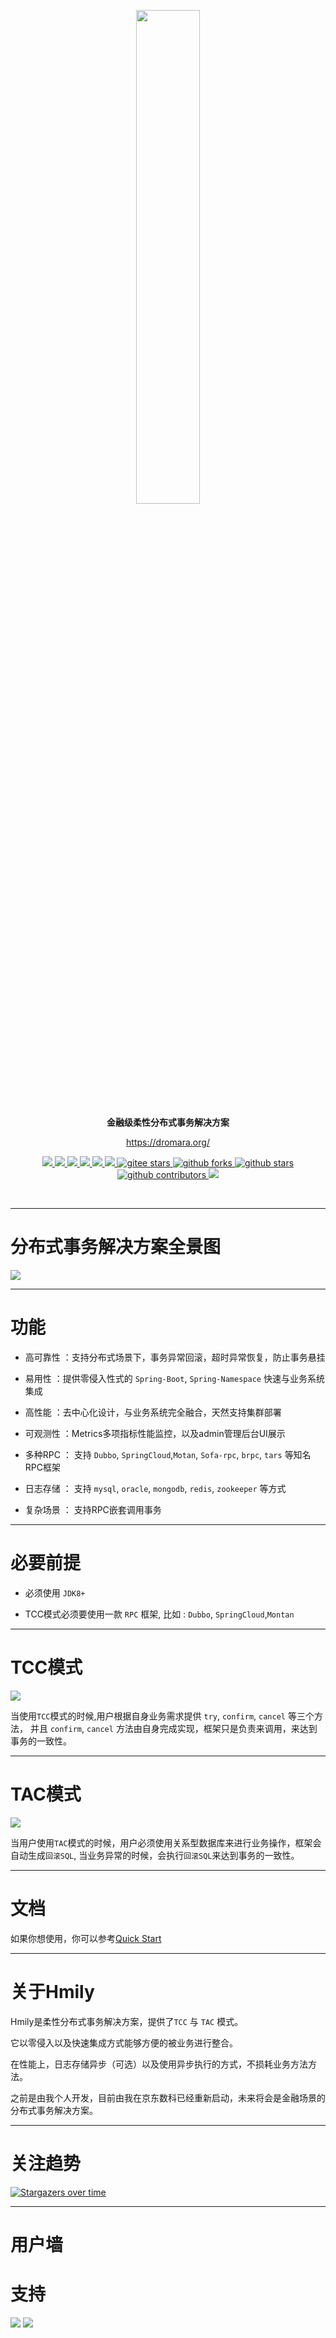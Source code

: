 <p align="center" >
    <a href="https://dromara.org"><img src="https://yu199195.github.io/images/hmily/hmily-logo.png" width="45%"></a>
</p>
<p align="center">
  <strong>金融级柔性分布式事务解决方案</strong>
</p>
<p align="center">
  <a href="https://dromara.org">https://dromara.org/</a>
</p>

<p align="center">
    <a target="_blank" href="https://search.maven.org/search?q=g:org.dromara%20AND%20hmily">
        <img src="https://img.shields.io/maven-central/v/org.dromara/hmily.svg?label=maven%20central" />
    </a>
    <a target="_blank" href="https://github.com/Dromara/hmily/blob/master/LICENSE">
        <img src="https://img.shields.io/badge/License-Apache%202.0-blue.svg?label=license" />
    </a>
    <a target="_blank" href="https://app.codacy.com/app/Dromara/hmily?utm_source=github.com&utm_medium=referral&utm_content=Dromara/hmily&utm_campaign=Badge_Grade_Settings">
         <img src="https://api.codacy.com/project/badge/Grade/2f0a0191b02448e6919aca6ce12a1584" />
    </a>
    <a target="_blank" href="https://www.oracle.com/technetwork/java/javase/downloads/index.html">
        <img src="https://img.shields.io/badge/JDK-8+-green.svg" />
    </a>
    <a target="_blank" href="https://travis-ci.org/github/dromara/hmily">
        <img src="https://api.travis-ci.org/dromara/hmily.svg?branch=master&status=created" />
    </a>
    <a href="https://codecov.io/gh/dromara/hmily">
        <img src="https://codecov.io/gh/dromara/hmily/branch/master/graph/badge.svg"/>
    </a>
    <a target="_blank" href='https://gitee.com/shuaiqiyu/hmily/stargazers'>
        <img src='https://gitee.com/shuaiqiyu/hmily/badge/star.svg?theme=gvp' alt='gitee stars'/>
    </a>
    <a target="_blank" href='https://github.com/dromara/hmily'>
        <img src="https://img.shields.io/github/forks/dromara/hmily.svg" alt="github forks"/>
    </a>
    <a target="_blank" href='https://github.com/dromara/hmily'>
        <img src="https://img.shields.io/github/stars/dromara/hmily.svg" alt="github stars"/>
    </a>
    <a target="_blank" href='https://github.com/dromara/hmily'>
        <img src="https://img.shields.io/github/contributors/dromara/hmily.svg" alt="github contributors"/>
    </a>   
   <a href="https://github.com/Dromara/hmily">
        <img src="https://tokei.rs/b1/github/Dromara/hmily?category=lines"/>
   </a>
</p>
<br/>

 -------------------------------------------------------------------------------

# 分布式事务解决方案全景图
 ![](https://yu199195.github.io/images/hmily/hmily.png) 
 
-------------------------------------------------------------------------------

#  功能

   *  高可靠性 ：支持分布式场景下，事务异常回滚，超时异常恢复，防止事务悬挂
   
   *  易用性 ：提供零侵入性式的 `Spring-Boot`, `Spring-Namespace` 快速与业务系统集成
   
   *  高性能 ：去中心化设计，与业务系统完全融合，天然支持集群部署
   
   *  可观测性 ：Metrics多项指标性能监控，以及admin管理后台UI展示
   
   *  多种RPC ： 支持 `Dubbo`, `SpringCloud`,`Motan`, `Sofa-rpc`, `brpc`, `tars` 等知名RPC框架
   
   *  日志存储 ： 支持 `mysql`, `oracle`, `mongodb`, `redis`, `zookeeper` 等方式
   
   *  复杂场景 ： 支持RPC嵌套调用事务
   
-------------------------------------------------------------------------------

# 必要前提 

  * 必须使用 `JDK8+` 
  
  * TCC模式必须要使用一款 `RPC` 框架, 比如 : `Dubbo`, `SpringCloud`,`Montan`
  
-------------------------------------------------------------------------------
 
# TCC模式

 ![](https://yu199195.github.io/images/hmily/hmily-tcc.png) 
 
   当使用`TCC`模式的时候,用户根据自身业务需求提供 `try`, `confirm`, `cancel` 等三个方法，
   并且 `confirm`, `cancel` 方法由自身完成实现，框架只是负责来调用，来达到事务的一致性。
   
-------------------------------------------------------------------------------
 
# TAC模式  
   ![](https://yu199195.github.io/images/hmily/hmily-tac.png) 
   
   当用户使用`TAC`模式的时候，用户必须使用关系型数据库来进行业务操作，框架会自动生成`回滚SQL`,
   当业务异常的时候，会执行`回滚SQL`来达到事务的一致性。
 
-------------------------------------------------------------------------------   

# 文档
    
   如果你想使用，你可以参考[Quick Start](http://dromara.org/website/zh-cn/docs/hmily/index.html)  
    
-------------------------------------------------------------------------------  

# 关于Hmily 
    
   Hmily是柔性分布式事务解决方案，提供了`TCC` 与 `TAC` 模式。
   
   它以零侵入以及快速集成方式能够方便的被业务进行整合。
   
   在性能上，日志存储异步（可选）以及使用异步执行的方式，不损耗业务方法方法。
   
   之前是由我个人开发，目前由我在京东数科已经重新启动，未来将会是金融场景的分布式事务解决方案。

-------------------------------------------------------------------------------  
# 关注趋势

[![Stargazers over time](https://starchart.cc/yu199195/hmily.svg)](https://starchart.cc/yu199195/hmily) 
 
------------------------------------------------------------------------------- 
# 用户墙

 
# 支持

  ![](https://yu199195.github.io/images/qq.png)    ![](https://yu199195.github.io/images/public.jpg)
 



